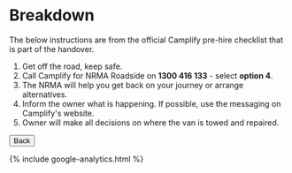 <link href="../styles/custom.css" rel="stylesheet" />

# Breakdown
The below instructions are from the official Camplify pre-hire checklist that is part of the handover.

1. Get off the road, keep safe.
2. Call Camplify for NRMA Roadside on **1300
416 133** - select **option 4**.
3. The NRMA will help you get back on your
journey or arrange alternatives.
4. Inform the owner what is happening. If
possible, use the messaging on Camplify's
website.
5. Owner will make all decisions on where
the van is towed and repaired.

<a href="/#what-to-do"><button class="nav-button"><i class="arrow arrow-left"></i> Back</button></a>

{% include google-analytics.html %}